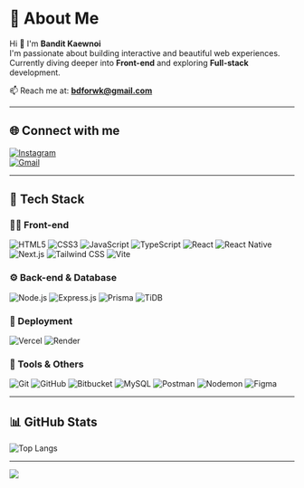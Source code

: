 # 💫 About Me

Hi 👋 I'm **Bandit Kaewnoi**  
I'm passionate about building interactive and beautiful web experiences.  
Currently diving deeper into **Front-end** and exploring **Full-stack** development.  

📫 Reach me at: **[bdforwk@gmail.com](mailto:bdforwk@gmail.com)**

---

## 🌐 Connect with me

[![Instagram](https://img.shields.io/badge/Instagram-%23E4405F.svg?style=for-the-badge&logo=Instagram&logoColor=white)](https://instagram.com/pramtbt)  
[![Gmail](https://img.shields.io/badge/Gmail-D14836?style=for-the-badge&logo=gmail&logoColor=white)](mailto:bdforwk@gmail.com)

---

## 🧰 Tech Stack

### 👨‍💻 Front-end
![HTML5](https://img.shields.io/badge/HTML5-%23E34F26.svg?style=for-the-badge&logo=html5&logoColor=white) ![CSS3](https://img.shields.io/badge/CSS3-%231572B6.svg?style=for-the-badge&logo=css3&logoColor=white) ![JavaScript](https://img.shields.io/badge/JavaScript-%23323330.svg?style=for-the-badge&logo=javascript&logoColor=%23F7DF1E) ![TypeScript](https://img.shields.io/badge/TypeScript-%23007ACC.svg?style=for-the-badge&logo=typescript&logoColor=white) ![React](https://img.shields.io/badge/React-%2320232a.svg?style=for-the-badge&logo=react&logoColor=%2361DAFB) ![React Native](https://img.shields.io/badge/React_Native-%2320232a.svg?style=for-the-badge&logo=react&logoColor=%2361DAFB) ![Next.js](https://img.shields.io/badge/Next.js-black?style=for-the-badge&logo=next.js&logoColor=white) ![Tailwind CSS](https://img.shields.io/badge/TailwindCSS-%2338B2AC.svg?style=for-the-badge&logo=tailwind-css&logoColor=white) ![Vite](https://img.shields.io/badge/Vite-%23646CFF.svg?style=for-the-badge&logo=vite&logoColor=white)

### ⚙️ Back-end & Database
![Node.js](https://img.shields.io/badge/Node.js-6DA55F?style=for-the-badge&logo=node.js&logoColor=white) ![Express.js](https://img.shields.io/badge/Express.js-%23404d59.svg?style=for-the-badge&logo=express&logoColor=%2361DAFB) ![Prisma](https://img.shields.io/badge/Prisma-3982CE?style=for-the-badge&logo=Prisma&logoColor=white) ![TiDB](https://img.shields.io/badge/TiDB-CC1F2F?style=for-the-badge&logo=tidb&logoColor=white)

### 🚀 Deployment
![Vercel](https://img.shields.io/badge/Vercel-%23000000.svg?style=for-the-badge&logo=vercel&logoColor=white) ![Render](https://img.shields.io/badge/Render-%2346E3B7.svg?style=for-the-badge&logo=render&logoColor=white)

### 🧰 Tools & Others
![Git](https://img.shields.io/badge/Git-%23F05033.svg?style=for-the-badge&logo=git&logoColor=white) ![GitHub](https://img.shields.io/badge/GitHub-%23121011.svg?style=for-the-badge&logo=github&logoColor=white) ![Bitbucket](https://img.shields.io/badge/Bitbucket-%230047B3.svg?style=for-the-badge&logo=bitbucket&logoColor=white) ![MySQL](https://img.shields.io/badge/MySQL-4479A1.svg?style=for-the-badge&logo=mysql&logoColor=white) ![Postman](https://img.shields.io/badge/Postman-FF6C37?style=for-the-badge&logo=postman&logoColor=white) ![Nodemon](https://img.shields.io/badge/Nodemon-%23323330.svg?style=for-the-badge&logo=nodemon&logoColor=%BBDEAD) ![Figma](https://img.shields.io/badge/Figma-%23F24E1E.svg?style=for-the-badge&logo=figma&logoColor=white)

---

## 📊 GitHub Stats

![Top Langs](https://github-readme-stats.vercel.app/api/top-langs/?username=pramebt&layout=compact&theme=default&hide_border=false)

---

[![](https://visitcount.itsvg.in/api?id=pramebt&icon=0&color=0)](https://visitcount.itsvg.in)
